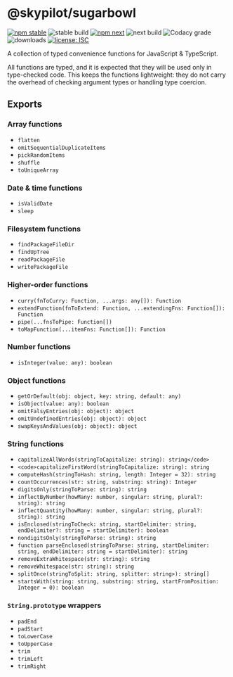 # @skypilot/sugarbowl

[![npm stable](https://img.shields.io/npm/v/@skypilot/sugarbowl?label=stable)](https://www.npmjs.com/package/@skypilot/sugarbowl)
![stable build](https://img.shields.io/github/workflow/status/skypilot-dev/sugarbowl/Stable%20release?label=stable%20build)
[![npm next](https://img.shields.io/npm/v/@skypilot/sugarbowl/next?label=next)](https://www.npmjs.com/package/@skypilot/sugarbowl)
![next build](https://img.shields.io/github/workflow/status/skypilot-dev/sugarbowl/Prerelease?branch=next&label=next%20build)
![Codacy grade](https://img.shields.io/codacy/grade/218540d35b43406f802719cd8af93a10)
![downloads](https://img.shields.io/npm/dm/@skypilot/sugarbowl)
[![license: ISC](https://img.shields.io/badge/license-ISC-blue.svg)](https://opensource.org/licenses/ISC)

A collection of typed convenience functions for JavaScript & TypeScript.

All functions are typed, and it is expected that they will be used only in
type-checked code. This keeps the functions lightweight: they do not
carry the overhead of checking argument types or handling type coercion.

## Exports

### Array functions

-   `flatten`
-   `omitSequentialDuplicateItems`
-   `pickRandomItems`
-   `shuffle`
-   `toUniqueArray`

### Date & time functions

-   `isValidDate`
-   `sleep`

### Filesystem functions

-   `findPackageFileDir`
-   `findUpTree`
-   `readPackageFile`
-   `writePackageFile`

### Higher-order functions

-   `curry(fnToCurry: Function, ...args: any[]): Function`
-   `extendFunction(fnToExtend: Function, ...extendingFns: Function[]): Function`
-   `pipe(...fnsToPipe: Function[])`
-   `toMapFunction(...itemFns: Function[]): Function`

### Number functions

-   `isInteger(value: any): boolean`

### Object functions

-   `getOrDefault(obj: object, key: string, default: any)`
-   `isObject(value: any): boolean`
-   `omitFalsyEntries(obj: object): object`
-   `omitUndefinedEntries(obj: object): object`
-   `swapKeysAndValues(obj: object): object`

### String functions

-   `capitalizeAllWords(stringToCapitalize: string): string</code>`
-   `<code>capitalizeFirstWord(stringToCapitalize: string): string`
-   `computeHash(stringToHash: string, length: Integer = 32): string`
-   `countOccurrences(str: string, substring: string): Integer`
-   `digitsOnly(stringToParse: string): string`
-   `inflectByNumber(howMany: number, singular: string, plural?: string): string`
-   `inflectQuantity(howMany: number, singular: string, plural?: string): string`
-   `isEnclosed(stringToCheck: string, startDelimiter: string, endDelimiter?: string = startDelimiter): boolean`
-   `nondigitsOnly(stringToParse: string): string`
-   `function parseEnclosed(stringToParse: string, startDelimiter: string, endDelimiter: string = startDelimiter): string`
-   `removeExtraWhitespace(str: string): string`
-   `removeWhitespace(str: string): string`
-   `splitOnce(stringToSplit: string, splitter: string>): string[]`
-   `startsWith(string: string, substring: string, startFromPosition: Integer = 0): boolean`

### `String.prototype` wrappers

-   `padEnd`
-   `padStart`
-   `toLowerCase`
-   `toUpperCase`
-   `trim`
-   `trimLeft`
-   `trimRight`
